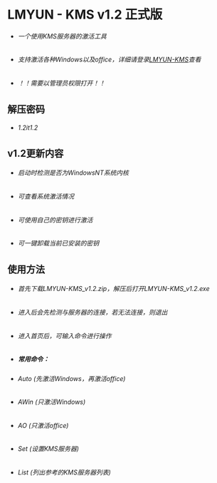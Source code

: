 # LMYUN - KMS v1.2 正式版
* ###### 一个使用KMS服务器的激活工具
* ###### 支持激活各种Windows以及office，详细请登录[LMYUN-KMS](https://kms.lmyun.top/)查看
* ###### ！！需要以管理员权限打开！！
## 解压密码
* ###### 1.2it1.2
## v1.2更新内容
* ###### 启动时检测是否为WindowsNT系统内核
* ###### 可查看系统激活情况
* ###### 可使用自己的密钥进行激活
* ###### 可一键卸载当前已安装的密钥
## 使用方法
* ###### 首先下载LMYUN-KMS_v1.2.zip，解压后打开LMYUN-KMS_v1.2.exe
* ###### 进入后会先检测与服务器的连接，若无法连接，则退出
* ###### 进入首页后，可输入命令进行操作
* ##### 常用命令：
* ###### Auto (先激活Windows，再激活office)
* ###### AWin (只激活Windows)                                       
* ###### AO (只激活office)                                          
* ###### Set (设置KMS服务器)                                          
* ###### List (列出参考的KMS服务器列表)                                        
